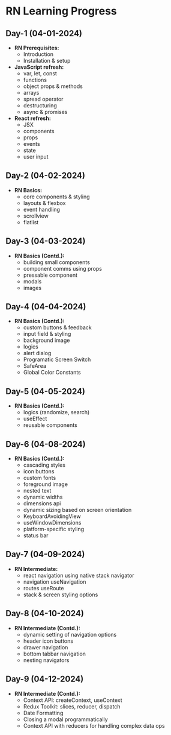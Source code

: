 # RN Learning Progress

## Day-1 (04-01-2024)

- **RN Prerequisites:**
  - Introduction
  - Installation & setup
- **JavaScript refresh:**
  - var, let, const
  - functions
  - object props & methods
  - arrays
  - spread operator
  - destructuring
  - async & promises
- **React refresh:**
  - JSX
  - components
  - props
  - events
  - state
  - user input

## Day-2 (04-02-2024)

- **RN Basics:**
  - core components & styling
  - layouts & flexbox
  - event handling
  - scrollview
  - flatlist
  
## Day-3 (04-03-2024)

- **RN Basics (Contd.):**
  - building small components
  - component comms using props
  - pressable component
  - modals
  - images

## Day-4 (04-04-2024)

- **RN Basics (Contd.):**
  - custom buttons & feedback
  - input field & styling
  - background image
  - logics
  - alert dialog
  - Programatic Screen Switch
  - SafeArea
  - Global Color Constants
  
## Day-5 (04-05-2024)

- **RN Basics (Contd.):**
  - logics (randomize, search)
  - useEffect
  - reusable components
  
## Day-6 (04-08-2024)

- **RN Basics (Contd.):**
  - cascading styles
  - icon buttons
  - custom fonts
  - foreground image
  - nested text
  - dynamic widths
  - dimensions api
  - dynamic sizing based on screen orientation 
  - KeyboardAvoidingView
  - useWindowDimensions
  - platform-specific styling
  - status bar

## Day-7 (04-09-2024)

- **RN Intermediate:**
  - react navigation using native stack navigator
  - navigation useNavigation
  - routes useRoute
  - stack & screen styling options
  
## Day-8 (04-10-2024)

- **RN Intermediate (Contd.):**
  - dynamic setting of navigation options
  - header icon buttons 
  - drawer navigation
  - bottom tabbar navigation
  - nesting navigators

## Day-9 (04-12-2024)

- **RN Intermediate (Contd.):**
  - Context API: createContext, useContext
  - Redux Toolkit: slices, reducer, dispatch
  - Date Formatting
  - Closing a modal programmatically
  - Context API with reducers for handling complex data ops
